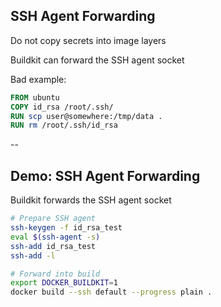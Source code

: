 ## SSH Agent Forwarding

Do not copy secrets into image layers

Buildkit can forward the SSH agent socket

Bad example:

```Dockerfile
FROM ubuntu
COPY id_rsa /root/.ssh/
RUN scp user@somewhere:/tmp/data .
RUN rm /root/.ssh/id_rsa
```

--

## Demo: SSH Agent Forwarding

Buildkit forwards the SSH agent socket

```bash
# Prepare SSH agent
ssh-keygen -f id_rsa_test
eval $(ssh-agent -s)
ssh-add id_rsa_test
ssh-add -l

# Forward into build
export DOCKER_BUILDKIT=1
docker build --ssh default --progress plain .
```
